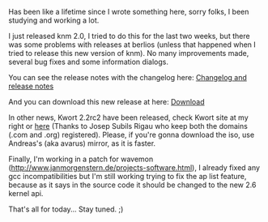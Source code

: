 Has been like a lifetime since I wrote something here, sorry folks, I been studying and working a lot.

I just released knm 2.0, I tried to do this for the last two weeks, but there was some problems with releases at berlios (unless that happened when I tried to release this new version of knm).
No many improvements made, several bug fixes and some information dialogs.

You can see the release notes with the changelog here: [Changelog and release notes](http://developer.berlios.de/project/shownotes.php?group_id=8115&release_id=12311)

And you can download this new release at here: [Download](http://prdownload.berlios.de/knm/knm-2.0.tar.gz)

In other news, Kwort 2.2rc2 have been released, check Kwort site at my right or [here](http://www.kwort.org/) (Thanks to Josep Subils Rigau who keep both the domains (.com and .org) registered). Please, if you're gonna download the iso, use Andreas's (aka avarus) mirror, as it is faster.

Finally, I'm working in a patch for wavemon (<http://www.janmorgenstern.de/projects-software.html>), I already fixed any gcc incompatibilities but I'm still working trying to fix the ap list feature, because as it says in the source code it should be changed to the new 2.6 kernel api.

That's all for today... Stay tuned. ;)
